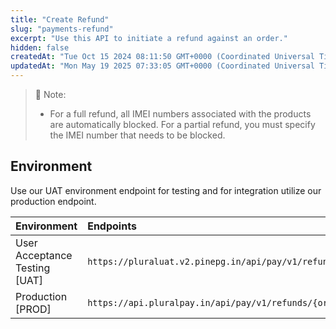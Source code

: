 ```yaml
---
title: "Create Refund"
slug: "payments-refund"
excerpt: "Use this API to initiate a refund against an order."
hidden: false
createdAt: "Tue Oct 15 2024 08:11:50 GMT+0000 (Coordinated Universal Time)"
updatedAt: "Mon May 19 2025 07:33:05 GMT+0000 (Coordinated Universal Time)"
---
```

> 📘 Note:
> 
> - For a full refund, all IMEI numbers associated with the products are automatically blocked. For a partial refund, you must specify the IMEI number that needs to be blocked.

## Environment

Use our UAT environment endpoint for testing and for integration utilize our production endpoint.

| Environment                   | Endpoints                                                      |
| :---------------------------- | :------------------------------------------------------------- |
| User Acceptance Testing [UAT] | `https://pluraluat.v2.pinepg.in/api/pay/v1/refunds/{order_id}` |
| Production [PROD]             | `https://api.pluralpay.in/api/pay/v1/refunds/{order_id}`       |
